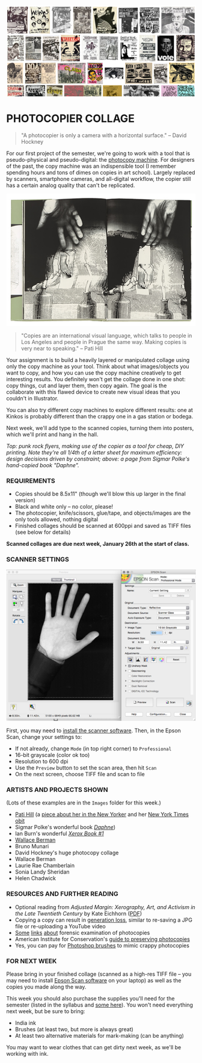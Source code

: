 ![Punk rock flyers, making use of the copier as a tool for cheap, DIY printing](https://raw.githubusercontent.com/jeffThompson/Design2/master/Images/Week01/PunkRockFlyers.png)

PHOTOCOPIER COLLAGE
====

> "A photocopier is only a camera with a horizontal surface." – David Hockney  

For our first project of the semester, we're going to work with a tool that is pseudo-physical and pseudo-digital: the [photocopy machine](https://en.wikipedia.org/wiki/Photocopier). For designers of the past, the copy machine was an indispensible tool (I remember spending hours and tons of dimes on copies in art school). Largely replaced by scanners, smartphone cameras, and all-digital workflow, the copier still has a certain analog quality that can't be replicated.

![A page from Sigmar Polke's book Daphne](https://raw.githubusercontent.com/jeffThompson/Design2/master/Images/Week01/SigmarPolke_Daphne-02.jpg)

> "Copies are an international visual language, which talks to people in Los Angeles and people in Prague the same way. Making copies is very near to speaking." – Pati Hill  

Your assignment is to build a heavily layered or manipulated collage using only the copy machine as your tool. Think about what images/objects you want to copy, and how you can use the copy machine creatively to get interesting results. You definitely won't get the collage done in one shot: copy things, cut and layer them, then copy again. The goal is the collaborate with this flawed device to create new visual ideas that you couldn't in Illustrator.

You can also try different copy machines to explore different results: one at Kinkos is probably different than the crappy one in a gas station or bodega.

Next week, we'll add type to the scanned copies, turning them into posters, which we'll print and hang in the hall.

*Top: punk rock flyers, making use of the copier as a tool for cheap, DIY printing. Note they're all 1/4th of a letter sheet for maximum efficiency: design decisions driven by constraint; above: a page from Sigmar Polke's hand-copied book "Daphne".*

### REQUIREMENTS

* Copies should be 8.5x11" (though we'll blow this up larger in the final version)  
* Black and white only – no color, please!  
* The photocopier, knife/scissors, glue/tape, and objects/images are the only tools allowed, nothing digital  
* Finished collages should be scanned at 600ppi and saved as TIFF files (see below for details)  

**Scanned collages are due next week, January 26th at the start of class.**

### SCANNER SETTINGS

![Screenshot of scanner settings](https://raw.githubusercontent.com/jeffThompson/Design2/master/Images/Week01/ScannerSettings.png)  

First, you may need to [install the scanner software](https://epson.com/Support/Scanners/Perfection-Series/Epson-Perfection-V600-Photo/s/SPT_B11B198011). Then, in the Epson Scan, change your settings to:

* If not already, change `Mode` (in top right corner) to `Professional`  
* 16-bit grayscale (color ok too)  
* Resolution to 600 dpi  
* Use the `Preview` button to set the scan area, then hit `Scan`  
* On the next screen, choose TIFF file and scan to file  

### ARTISTS AND PROJECTS SHOWN  

(Lots of these examples are in the `Images` folder for this week.)  

* [Pati Hill](https://en.wikipedia.org/wiki/Pati_Hill) (a [piece about her in the New Yorker](https://github.com/jeffThompson/Design2/blob/master/Readings/PatiHill_NewYorker_Aug4-1980.pdf) and her [New York Times obit](https://www.nytimes.com/2014/09/24/arts/pati-hill-an-author-turned-artist-dies-at-93.html)  
* Sigmar Polke's wonderful book [*Daphne*](http://stoppingoffplace.blogspot.com/2010/06/sigmar-polke-daphne.html))  
* Ian Burn's wonderful [*Xerox Book #1*](http://cs.nga.gov.au/Detail.cfm?img=33720&irn=33720&vid=1)  
* [Wallace Berman](http://blogs.getty.edu/pacificstandardtime/explore-the-era/worksofart/untitled-verifax-collage)  
* Bruno Munari  
* David Hockney's huge photocopy collage  
* Wallace Berman  
* Laurie Rae Chamberlain  
* Sonia Landy Sheridan  
* Helen Chadwick  

### RESOURCES AND FURTHER READING  

* Optional reading from *Adjusted Margin: Xerography, Art, and Activism in the Late Twentieth Century* by Kate Eichhorn ([PDF](https://github.com/jeffThompson/Design2/blob/master/Readings/AdjustedMargin-XerographyArtAndActivismInTheLateTwentiethCentury_KateEichhorn_2016.pdf))  
* Copying a copy can result in [generation loss](https://en.wikipedia.org/wiki/Generation_loss), similar to re-saving a JPG file or re-uploading a YouTube video  
* [Some](http://www.osbornandson.com/examphoto.html) [links](http://www.handwritingexpertron.com/is-it-fabricated.html) [about](http://www.crimescene.com/wyattcase-evidence/2522-copier-forensics) forensic examination of photocopies  
* American Institute for Conservation's [guide to preserving photocopies](http://cool.conservation-us.org/coolaic/sg/bpg/annual/v08/bp08-05.html)  
* Yes, you can pay for [Photoshop brushes](https://thevectorlab.com/products/bad-photocopy) to mimic crappy photocopies  

### FOR NEXT WEEK
Please bring in your finished collage (scanned as a high-res TIFF file – you may need to install [Epson Scan software](https://epson.com/Support/Scanners/Perfection-Series/Epson-Perfection-V600-Photo/s/SPT_B11B198011) on your laptop) as well as the copies you made along the way.  

This week you should also purchase the supplies you'll need for the semester (listed in the syllabus and [some here](http://a.co/7Bj19NL)). You won't need everything next week, but be sure to bring:

* India ink  
* Brushes (at least two, but more is always great)  
* At least two alternative materials for mark-making (can be anything)  

You may want to wear clothes that can get dirty next week, as we'll be working with ink.